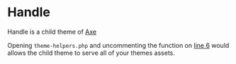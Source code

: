 # Handle

Handle is a child theme of [Axe](https://github.com/adampatterson/Axe)

Opening `theme-helpers.php` and uncommenting the function on [line 6](https://github.com/adampatterson/Handle/blob/master/lib/theme-helpers.php#L6) would allows the child theme to serve all of your themes assets.